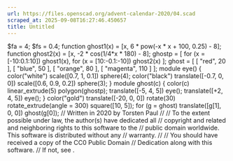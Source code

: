 ```yaml
---
url: https://files.openscad.org/advent-calendar-2020/04.scad
scraped_at: 2025-09-08T16:27:46.450657
title: Untitled
---
```


$fa = 4; $fs = 0.4; function ghost1(x) = [x, 6 * pow(-x * x + 100, 0.25) - 8];
function ghost2(x) = [x, -2 * cos(1/4*x * 180) - 8]; ghostp = [ for (x =
[-10:0.1:10]) ghost1(x), for (x = [10:-0.1:-10]) ghost2(x) ]; ghost = [ [
"red", 20 ], [ "blue", 50 ], [ "orange", 80 ], [ "magenta", 110 ] ]; module
eye() { color("white") scale([0.7, 1, 0.1]) sphere(4); color("black")
translate([-0.7, 0, 0]) scale([0.6, 0.9, 0.2]) sphere(3); } module ghost(c) {
color(c) linear_extrude(5) polygon(ghostp); translate([-5, 4, 5]) eye();
translate([+2, 4, 5]) eye(); } color("gold") translate([-20, 0, 0]) rotate(30)
rotate_extrude(angle = 300) square([10, 5]); for (g = ghost) translate([g[1],
0, 0]) ghost(g[0]); // Written in 2020 by Torsten Paul  // // To the extent
possible under law, the author(s) have dedicated all // copyright and related
and neighboring rights to this software to the // public domain worldwide.
This software is distributed without any // warranty. // // You should have
received a copy of the CC0 Public Domain // Dedication along with this
software. // If not, see .

